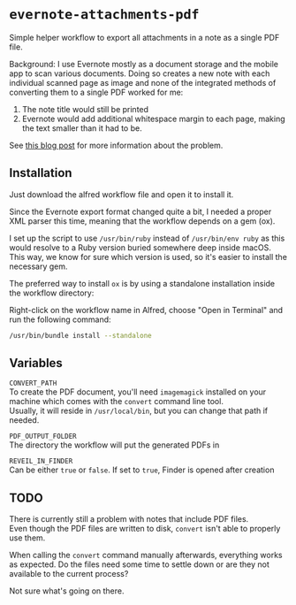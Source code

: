 # `evernote-attachments-pdf`

Simple helper workflow to export all attachments in a note as a single PDF file.

Background: I use Evernote mostly as a document storage and the mobile app
to scan various documents. Doing so creates a new note with each individual scanned
page as image and none of the integrated methods of converting them to a single PDF worked for me:

1. The note title would still be printed
2. Evernote would add additional whitespace margin to each page, making the text smaller than it had to be.

See [this blog post](https://stex.codes/programming/2020/09/02/evernote-attachment-workflow.html) for more information about the problem.

## Installation

Just download the alfred workflow file and open it to install it.

Since the Evernote export format changed quite a bit, I needed a proper XML parser this time, meaning that the workflow depends on a gem (ox).

I set up the script to use `/usr/bin/ruby` instead of `/usr/bin/env ruby` as this would resolve to a Ruby version buried somewhere deep inside macOS.   
This way, we know for sure which version is used, so it's easier to install the necessary gem.

The preferred way to install `ox` is by using a standalone installation inside the workflow directory:

Right-click on the workflow name in Alfred, choose "Open in Terminal" and run the following command:

```bash
/usr/bin/bundle install --standalone
```

## Variables

`CONVERT_PATH`  
To create the PDF document, you'll need `imagemagick` installed on your machine which comes with the `convert` command line tool.  
Usually, it will reside in `/usr/local/bin`, but you can change that path if needed.

`PDF_OUTPUT_FOLDER`  
The directory the workflow will put the generated PDFs in

`REVEIL_IN_FINDER`  
Can be either `true` or `false`. If set to `true`, Finder is opened
after creation

## TODO

There is currently still a problem with notes that include PDF files.  
Even though the PDF files are written to disk, `convert` isn't able to properly use them.

When calling the `convert` command manually afterwards, everything works as expected. Do the files need some time to settle down
or are they not available to the current process?

Not sure what's going on there.